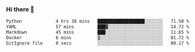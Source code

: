 ### Hi there 👋

<!--START_SECTION:waka-->

```txt
Python             4 hrs 38 mins   ██████████████████░░░░░░░   71.50 %
YAML               57 mins         ███▓░░░░░░░░░░░░░░░░░░░░░   14.72 %
Markdown           45 mins         ███░░░░░░░░░░░░░░░░░░░░░░   11.65 %
Docker             6 mins          ▒░░░░░░░░░░░░░░░░░░░░░░░░   01.72 %
GitIgnore file     0 secs          ░░░░░░░░░░░░░░░░░░░░░░░░░   00.17 %
```

<!--END_SECTION:waka-->

<!--
**Jonas-VanHaeken/Jonas-VanHaeken** is a ✨ _special_ ✨ repository because its `README.md` (this file) appears on your GitHub profile.

Here are some ideas to get you started:

- 🔭 I’m currently working on ...
- 🌱 I’m currently learning ...
- 👯 I’m looking to collaborate on ...
- 🤔 I’m looking for help with ...
- 💬 Ask me about ...
- 📫 How to reach me: ...
- 😄 Pronouns: ...
- ⚡ Fun fact: ...
-->
